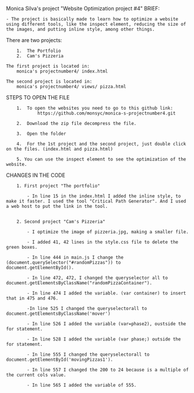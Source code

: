 Monica Silva's project "Website Optimization project #4"
BRIEF:

	- The project is basically made to learn how to optimize a website using different tools, like the inspect element, reducing the size of the images, and putting inline style, among other things. 


There are two projects:
		
		1.  The Portfolio
		2.  Cam's Pizzeria 

	The first project is located in:
		monica's projectnumber4/ index.html

	The second project is located in:
		monica's projectnumber4/ views/ pizza.html


STEPS TO OPEN THE FILE

		1.  To open the websites you need to go to this github link: 
				https://github.com/monsyc/monica-s-projectnumber4.git

		2. 	Download the zip file decompress the file.

		3. 	Open the folder

		4. 	For the 1st project and the second project, just double click on the files. (index.html and pizza.html)

		5. You can use the inspect element to see the optimization of the website. 



CHANGES IN THE CODE

		1. First project "The portfolio"

			- In line 15 in the index.html I added the inline style, to make it faster. I used the tool "Critical Path Generator". And I used a web host to put the link in the tool.  


		2. Second project "Cam's Pizzeria"

			- I optimize the image of pizzeria.jpg, making a smaller file. 

			- I added 41, 42 lines in the style.css file to delete the green boxes. 

			- In line 444 in main.js I change the (document.querySelector("#randomPizzas")) to document.getElementById().

			- In line 472, 472, I changed the queryselector all to document.getElementsByClassName("randomPizzaContainer").

			- In line 474 I added the variable. (var container) to insert that in 475 and 476.

			-In line 525 I changed the queryselectorall to document.getElementsByClassName('mover')

			- In line 526 I added the variable (var=phase2), oustside the for statement.

			- In line 528 I added the variable (var phase;) outside the for statement.

			- In line 555 I changed the queryselectorall to document.getElementById('movingPizzas1').

			- In line 557 I changed the 200 to 24 because is a multiple of the current cols value. 

			- In line 565 I added the variable of 555. 

